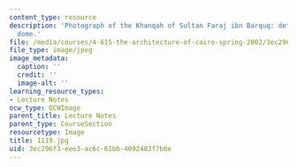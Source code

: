 ```yaml
---
content_type: resource
description: 'Photograph of the Khanqah of Sultan Faraj ibn Barquq: detail of the
  dome.'
file: /media/courses/4-615-the-architecture-of-cairo-spring-2002/3ec296f3eee3ac6c61bb4092483f7b6e_1119.jpg
file_type: image/jpeg
image_metadata:
  caption: ''
  credit: ''
  image-alt: ''
learning_resource_types:
- Lecture Notes
ocw_type: OCWImage
parent_title: Lecture Notes
parent_type: CourseSection
resourcetype: Image
title: 1119.jpg
uid: 3ec296f3-eee3-ac6c-61bb-4092483f7b6e
---
```

